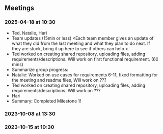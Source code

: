 ## Meetings
### 2025-04-18 at 10:30
- Ted, Natalie, Hari
- Team updates (15min or less)
<Each team member gives an update of what they did from the last meeting and what
they plan to do next. If they are stuck, bring it up here to see if others can
help.>
- Ted worked on creating shared repository, uploading files, adding requirements/descriptions. Will work on first functional requirement. (60 mins)
- Summarize group progress:
- Natalie: Worked on use cases for requirements 6-11, fixed formatting for the meeting and readme files,  Will work on ???  
- Ted worked on creating shared repository, uploading files, adding requirements/descriptions. Will work on ???
- Hari
- Summary: Completed Milestone 1! 

### 2023-10-08 at 13:30
<meeting template would go here>
<only fill in template once you had the meeting>
<see example on the last date>
<use date format YYYY-MM-DD at HH:MM>

### 2023-10-15 at 10:30
<meeting template would go here>
<only fill in template once you had the meeting>

